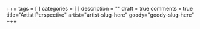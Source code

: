 +++
tags = [
]
categories = [
]
description = ""
draft = true
comments = true
title="Artist Perspective"
artist="artist-slug-here"
goody="goody-slug-here"
+++
